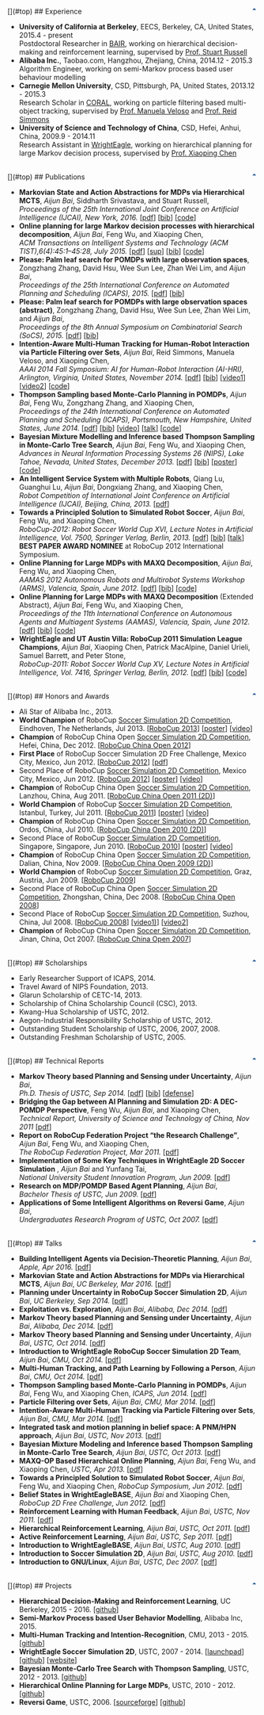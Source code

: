 <br />
[<img align="right" border="0" alt="Top" src="images/top.gif" />](#top)
## Experience

*   **University of California at Berkeley**, EECS, Berkeley, CA, United States, 2015.4 - present  
Postdoctoral Researcher in [BAIR](http://bair.berkeley.edu/), working on hierarchical decision-making and reinforcement learning, supervised by [Prof. Stuart Russell](https://www.cs.berkeley.edu/~russell/)
*   **Alibaba Inc.**, Taobao.com, Hangzhou, Zhejiang, China, 2014.12 - 2015.3  
Algorithm Engineer, working on semi-Markov process based user behaviour modelling
*   **Carnegie Mellon University**, CSD, Pittsburgh, PA, United States, 2013.12 - 2015.3  
Research Scholar in [CORAL](http://www.cs.cmu.edu/~coral/), working on particle filtering based multi-object tracking, supervised by [Prof. Manuela Veloso](http://www.cs.cmu.edu/~mmv/) and [Prof. Reid Simmons](http://www.cs.cmu.edu/~reids/)
*   **University of Science and Technology of China**, CSD, Hefei, Anhui, China, 2009.9 - 2014.11  
Research Assistant in [WrightEagle](http://wrighteagle.org/2d/), working on hierarchical planning for large Markov decision process, supervised by [Prof. Xiaoping Chen](http://www.wrighteagle.org/en/people/xpchen.php)

<br />
[<img align="right" border="0" alt="Top" src="images/top.gif" />](#top)
## Publications

*   **Markovian State and Action Abstractions for MDPs via Hierarchical MCTS**, _Aijun Bai_, Siddharth Srivastava, and Stuart Russell,  
_Proceedings of the 25th International Joint Conference on Artificial Intelligence (IJCAI), New York, 2016._ [[pdf](publications/IJCAI16-Bai.pdf)] [[bib](publications/IJCAI16-Bai.bib)] [[code](https://github.com/aijunbai/hplanning)]
*   **Online planning for large Markov decision processes with hierarchical decomposition**, _Aijun Bai_, Feng Wu, and Xiaoping Chen,  
_ACM Transactions on Intelligent Systems and Technology (ACM TIST),6(4):45:1–45:28, July 2015._ [[pdf](publications/BWCtist15.pdf)] [[sup](publications/TIST0604-45-APP.pdf)] [[bib](publications/BWCtist15.bib)] [[code](https://github.com/aijunbai/maxq-op)]
*   **Please: Palm leaf search for POMDPs with large observation spaces**, Zongzhang Zhang, David Hsu, Wee Sun Lee, Zhan Wei Lim, and _Aijun Bai_,  
_Proceedings of the 25th International Conference on Automated Planning and Scheduling (ICAPS), 2015._ [[pdf](publications/10491-46208-1-PB.pdf)] [[bib](publications/ICAPS-15.bib)]
*   **Please: Palm leaf search for POMDPs with large observation spaces (abstract)**, Zongzhang Zhang, David Hsu, Wee Sun Lee, Zhan Wei Lim, and _Aijun Bai_,  
_Proceedings of the 8th Annual Symposium on Combinatorial Search (SoCS), 2015._ [[pdf](publications/10686-49444-1-PB.pdf)] [[bib](publications/SoCS-15.bib)]
*   **Intention-Aware Multi-Human Tracking for Human-Robot Interaction via Particle Filtering over Sets**, _Aijun Bai_, Reid Simmons, Manuela Veloso, and Xiaoping Chen,  
_AAAI 2014 Fall Symposium: AI for Human-Robot Interaction (AI-HRI), Arlington, Virginia, United States, November 2014._ [[pdf](publications/9111-40050-1-PB.pdf)] [[bib](publications/AAAI-14.bib)] [[video1](https://www.youtube.com/watch?v=M2VjS2tMNmg)] [[video2](https://www.youtube.com/watch?v=pmUpTxgAJpE)] [[code](https://github.com/aijunbai/pfs)]
*   **Thompson Sampling based Monte-Carlo Planning in POMDPs**, _Aijun Bai_, Feng Wu, Zongzhang Zhang, and Xiaoping Chen,  
_Proceedings of the 24th International Conference on Automated Planning and Scheduling (ICAPS), Portsmouth, New Hampshire, United States, June 2014._ [[pdf](publications/7800-36984-1-PB.pdf)] [[bib](publications/ICAPS14-Bai.bib)] [[video](https://www.youtube.com/watch?v=U3YeaE3g45A)] [[talk](talks/ICAPS14-Bai_slides.pdf)] [[code](https://github.com/aijunbai/thompson-sampling)]
*   **Bayesian Mixture Modelling and Inference based Thompson Sampling in Monte-Carlo Tree Search**, _Aijun Bai_, Feng Wu, and Xiaoping Chen,  
_Advances in Neural Information Processing Systems 26 (NIPS), Lake Tahoe, Nevada, United States, December 2013._ [[pdf](publications/NIPS13-Bai.pdf)] [[bib](publications/NIPS13-Bai.bib)] [[poster](publications/NIPS13-Bai-poster.pdf)] [[code](https://github.com/aijunbai/thompson-sampling)]
*   **An Intelligent Service System with Multiple Robots**, Qiang Lu, Guanghui Lu, _Aijun Bai_, Dongxiang Zhang, and Xiaoping Chen,  
_Robot Competition of International Joint Conference on Artificial Intelligence (IJCAI), Beijing, China, 2013._ [[pdf](publications/IJCAI13-Lu.pdf)]
*   **Towards a Principled Solution to Simulated Robot Soccer**, _Aijun Bai_, Feng Wu, and Xiaoping Chen,  
_RoboCup-2012: Robot Soccer World Cup XVI, Lecture Notes in Artificial Intelligence, Vol. 7500, Springer Verlag, Berlin, 2013._ [[pdf](publications/LNAI12-Bai.pdf)] [[bib](publications/LNAI12-Bai.bib)] [[talk](talks/LNAI12-Bai_slides.pdf)]  
**BEST PAPER AWARD NOMINEE** at RoboCup 2012 International Symposium.
*   **Online Planning for Large MDPs with MAXQ Decomposition**, _Aijun Bai_, Feng Wu, and Xiaoping Chen,  
_AAMAS 2012 Autonomous Robots and Multirobot Systems Workshop (ARMS), Valencia, Spain, June 2012._ [[pdf](publications/ARMS12-Bai.pdf)] [[bib](publications/ARMS12-Bai.bib)] [[code](https://github.com/aijunbai/maxq-op)]
*   **Online Planning for Large MDPs with MAXQ Decomposition** (Extended Abstract), _Aijun Bai_, Feng Wu, and Xiaoping Chen,  
_Proceedings of the 11th International Conference on Autonomous Agents and Multiagent Systems (AAMAS), Valencia, Spain, June 2012._ [[pdf](publications/AAMAS12-Bai.pdf)] [[bib](publications/AAMAS12-Bai.bib)] [[code](https://github.com/aijunbai/maxq-op)]
*   **WrightEagle and UT Austin Villa: RoboCup 2011 Simulation League Champions**, _Aijun Bai_, Xiaoping Chen, Patrick MacAlpine, Daniel Urieli, Samuel Barrett, and Peter Stone,   
_RoboCup-2011: Robot Soccer World Cup XV, Lecture Notes in Artificial Intelligence, Vol. 7416, Springer Verlag, Berlin, 2012._ [[pdf](publications/LNAI11-Bai.pdf)] [[bib](publications/LNAI11-Bai.bib)] [[code](https://github.com/wrighteagle2d/wrighteaglebase)]

<br />
[<img align="right" border="0" alt="Top" src="images/top.gif" />](#top)
## Honors and Awards

*   Ali Star of Alibaba Inc., 2013.
*   **World Champion** of RoboCup [Soccer Simulation 2D Competition](https://en.wikipedia.org/wiki/RoboCup_2D_Soccer_Simulation_League), Eindhoven, The Netherlands, Jul 2013. [[RoboCup 2013](http://www.robocup2013.org/)] [[poster](posters/poster13.pdf)] [[video](https://www.youtube.com/watch?v=BoWoIc4IrtI&list=PL4BB027D8BB6A5EB3)] 
*   **Champion** of RoboCup China Open [Soccer Simulation 2D Competition](https://en.wikipedia.org/wiki/RoboCup_2D_Soccer_Simulation_League), Hefei, China, Dec 2012. [[RoboCup China Open 2012](http://wrighteagle.org/rco/rco12/)]  
*   **First Place** of RoboCup Soccer Simulation 2D Free Challenge, Mexico City, Mexico, Jun 2012. [[RoboCup 2012](http://www.robocup2012.org/)] [[pdf](publications/rc_2012_free_challenge.pdf)] 
*   Second Place of RoboCup [Soccer Simulation 2D Competition](https://en.wikipedia.org/wiki/RoboCup_2D_Soccer_Simulation_League), Mexico City, Mexico, Jun 2012. [[RoboCup 2012](http://www.robocup2012.org/)] [[poster](posters/poster12.pdf)] [[video](https://www.youtube.com/watch?v=cDhSjSYPvdE&index=2&list=PL4BB027D8BB6A5EB3)] 
*   **Champion** of RoboCup China Open [Soccer Simulation 2D Competition](https://en.wikipedia.org/wiki/RoboCup_2D_Soccer_Simulation_League), Lanzhou, China, Aug 2011. [[RoboCup China Open 2011 (2D)](http://wrighteagle.org/rco/rco11/2d/results.html)]  
*   **World Champion** of RoboCup [Soccer Simulation 2D Competition](https://en.wikipedia.org/wiki/RoboCup_2D_Soccer_Simulation_League), Istanbul, Turkey, Jul 2011. [[RoboCup 2011](http://www.robocup2011.org/)] [[poster](posters/poster11.pdf)] [[video](https://www.youtube.com/watch?v=leNDA5tzUfk&index=3&list=PL4BB027D8BB6A5EB3)] 
*   **Champion** of RoboCup China Open [Soccer Simulation 2D Competition](https://en.wikipedia.org/wiki/RoboCup_2D_Soccer_Simulation_League), Ordos, China, Jul 2010. [[RoboCup China Open 2010 (2D)](http://wrighteagle.org/rco/rco10/2d/results.html)]  
*   Second Place of RoboCup [Soccer Simulation 2D Competition](https://en.wikipedia.org/wiki/RoboCup_2D_Soccer_Simulation_League), Singapore, Singapore, Jun 2010. [[RoboCup 2010](http://www.robocup2010.org/)] [[poster](posters/poster10.pdf)] [[video](https://www.youtube.com/watch?v=BVWkndHk3AE&index=4&list=PL4BB027D8BB6A5EB3)] 
*   **Champion** of RoboCup China Open [Soccer Simulation 2D Competition](https://en.wikipedia.org/wiki/RoboCup_2D_Soccer_Simulation_League), Dalian, China, Nov 2009. [[RoboCup China Open 2009 (2D)](http://wrighteagle.org/rco/rco09/2d/results.html)]  
*   **World Champion** of RoboCup [Soccer Simulation 2D Competition](https://en.wikipedia.org/wiki/RoboCup_2D_Soccer_Simulation_League), Graz, Austria, Jun 2009. [[RoboCup 2009](http://www.robocup2009.org/)]  
*   Second Place of RoboCup China Open [Soccer Simulation 2D Competition](https://en.wikipedia.org/wiki/RoboCup_2D_Soccer_Simulation_League), Zhongshan, China, Dec 2008. [[RoboCup China Open 2008](http://ai.ustc.edu.cn/rco/rco08/)]  
*   Second Place of RoboCup [Soccer Simulation 2D Competition](https://en.wikipedia.org/wiki/RoboCup_2D_Soccer_Simulation_League), Suzhou, China, Jul 2008. [[RoboCup 2008](http://www.robocup-cn.org/)] [[video1)](https://www.youtube.com/watch?v=XDGJMBwF1Vs&list=PL4BB027D8BB6A5EB3&index=7)] [[video2](https://www.youtube.com/watch?v=w1c_8TWX8dY&index=6&list=PL4BB027D8BB6A5EB3)]  
*   **Champion** of RoboCup China Open [Soccer Simulation 2D Competition](https://en.wikipedia.org/wiki/RoboCup_2D_Soccer_Simulation_League), Jinan, China, Oct 2007. [[RoboCup China Open 2007](http://ai.ustc.edu.cn/rco/rco07/)]

<br />
[<img align="right" border="0" alt="Top" src="images/top.gif" />](#top)
## Scholarships

*   Early Researcher Support of ICAPS, 2014.
*   Travel Award of NIPS Foundation, 2013.
*   Glarun Scholarship of CETC-14, 2013.
*   Scholarship of China Scholarship Council (CSC), 2013.
*   Kwang-Hua Scholarship of USTC, 2012.
*   Aegon-Industrial Responsibility Scholarship of USTC, 2012.
*   Outstanding Student Scholarship of USTC, 2006, 2007, 2008.
*   Outstanding Freshman Scholarship of USTC, 2005.

<br />
[<img align="right" border="0" alt="Top" src="images/top.gif" />](#top)
## Technical Reports

*   **Markov Theory based Planning and Sensing under Uncertainty**, _Aijun Bai_,  
_Ph.D. Thesis of USTC, Sep 2014._ [[pdf](publications/phd_thesis-Bai.pdf)] [[bib](publications/USTC-14.bib)] [[defense](talks/thesis_defense.pdf)]
*   **Bridging the Gap between AI Planning and Simulation 2D: A DEC-POMDP Perspective**, Feng Wu, _Aijun Bai_, and Xiaoping Chen,  
_Technical Report, University of Science and Technology of China, Nov 2011_ [[pdf](publications/USTC-11.pdf)]
*   **Report on RoboCup Federation Project “the Research Challenge”**, _Aijun Bai_, Feng Wu, and Xiaoping Chen,  
_The RoboCup Federation Project, Mar 2011._ [[pdf](publications/report_rcrc.pdf)]
*   **Implementation of Some Key Techniques in WrightEagle 2D Soccer Simulation** , _Aijun Bai_ and Yunfang Tai,  
_National University Student Innovation Program, Jun 2009._ [[pdf](publications/concluding2009-Bai.pdf)]
*   **Research on MDP/POMDP Based Agent Planning**, _Aijun Bai_,  
_Bachelor Thesis of USTC, Jun 2009._ [[pdf](publications/bachelar_thesis-Bai.pdf)]
*   **Applications of Some Intelligent Algorithms on Reversi Game**, _Aijun Bai_,  
_Undergraduates Research Program of USTC, Oct 2007._ [[pdf](publications/concluding2007-Bai.pdf)]

<br />
[<img align="right" border="0" alt="Top" src="images/top.gif" />](#top)
## Talks

*   **Building Intelligent Agents via Decision-Theoretic Planning**, _Aijun Bai_, _Apple, Apr 2016._ [[pdf](talks/apple.pdf)]
*   **Markovian State and Action Abstractions for MDPs via Hierarchical MCTS**, _Aijun Bai_, _UC Berkeley, Mar 2016._ [[pdf](talks/berkeley2.pdf)]
*   **Planning under Uncertainty in RoboCup Soccer Simulation 2D**, _Aijun Bai_, _UC Berkeley, Sep 2014._ [[pdf](talks/berkeley.pdf)]
*   **Exploitation vs. Exploration**, _Aijun Bai_, _Alibaba, Dec 2014._ [[pdf](talks/alibaba2.pdf)]
*   **Markov Theory based Planning and Sensing under Uncertainty**, _Aijun Bai_, _Alibaba, Dec 2014._ [[pdf](talks/alibaba1.pdf)]
*   **Markov Theory based Planning and Sensing under Uncertainty**, _Aijun Bai_, _USTC, Oct 2014._ [[pdf](talks/thesis_defense.pdf)]
*   **Introduction to WrightEagle RoboCup Soccer Simulation 2D Team**, _Aijun Bai_, _CMU, Oct 2014._ [[pdf](talks/cmu2.pdf)]
*   **Multi-Human Tracking, and Path Learning by Following a Person**, _Aijun Bai_, _CMU, Oct 2014._ [[pdf](talks/cmu3.pdf)]
*   **Thompson Sampling based Monte-Carlo Planning in POMDPs**, _Aijun Bai_, Feng Wu, and Xiaoping Chen, _ICAPS, Jun 2014._ [[pdf](talks/ICAPS14-Bai_slides.pdf)]
*   **Particle Filtering over Sets**, _Aijun Bai_, _CMU, Mar 2014._ [[pdf](talks/cmu.pdf)]
*   **Intention-Aware Multi-Human Tracking via Particle Filtering over Sets**, _Aijun Bai_, _CMU, Mar 2014._ [[pdf](talks/cmu4.pdf)]
*   **Integrated task and motion planning in belief space: A PNM/HPN approach**, _Aijun Bai_, _USTC, Nov 2013._ [[pdf](talks/ustc5.pdf)]
*   **Bayesian Mixture Modeling and Inference based Thompson Sampling in Monte-Carlo Tree Search**, _Aijun Bai_, _USTC, Oct 2013._ [[pdf](talks/ustc2.pdf)]
*   **MAXQ-OP Based Hierarchical Online Planning**, _Aijun Bai_, Feng Wu, and Xiaoping Chen, _USTC, Apr 2013._ [[pdf](talks/ustc4.pdf)]
*   **Towards a Principled Solution to Simulated Robot Soccer**, _Aijun Bai_, Feng Wu, and Xiaoping Chen, _RoboCup Symposium, Jun 2012._ [[pdf](publications/LNAI12-Bai_slides.pdf)]
*   **Belief States in WrightEagleBASE**, _Aijun Bai_ and Xiaoping Chen, _RoboCup 2D Free Challenge, Jun 2012._ [[pdf](publications/rc_2012_free_challenge.pdf)]
*   **Reinforcement Learning with Human Feedback**, _Aijun Bai_, _USTC, Nov 2011._ [[pdf](talks/ustc6.pdf)]
*   **Hierarchical Reinforcement Learning**, _Aijun Bai_, _USTC, Oct 2011._ [[pdf](talks/ustc3.pdf)]
*   **Active Reinforcement Learning**, _Aijun Bai_, _USTC, Sep 2011._ [[pdf](talks/ustc1.pdf)]
*   **Introduction to WrightEagleBASE**, _Aijun Bai_, _USTC, Aug 2010._ [[pdf](talks/Introduction-to-WrightEagleBASE-Bai.pdf)]
*   **Introduction to Soccer Simulation 2D**, _Aijun Bai_, _USTC, Aug 2010._ [[pdf](talks/Introduction-to-Soccer-Simulation-2D-Bai.pdf)]
*   **Introduction to GNU/Linux**, _Aijun Bai_, _USTC, Dec 2007._ [[pdf](talks/Introduce_to_Linux-Bai.pdf)]

<br />
[<img align="right" border="0" alt="Top" src="images/top.gif" />](#top)
## Projects

* **Hierarchical Decision-Making and Reinforcement Learning**, UC Berkeley, 2015 - 2016. [[github](https://github.com/aijunbai/hplanning)]
* **Semi-Markov Process based User Behavior Modelling**, Alibaba Inc, 2015.
* **Multi-Human Tracking and Intention-Recognition**, CMU, 2013 - 2015. [[github](https://github.com/aijunbai/pfs)]
* **WrightEagle Soccer Simulation 2D**, USTC, 2007 - 2014. [[launchpad](https://launchpad.net/wrighteaglebase)] [[github](https://github.com/wrighteagle2d/wrighteaglebase)] [[website](http://wrighteagle.org/2d/)]
* **Bayesian Monte-Carlo Tree Search with Thompson Sampling**, USTC, 2012 - 2013. [[github](https://github.com/aijunbai/thompson-sampling)]
* **Hierarchical Online Planning for Large MDPs**, USTC, 2010 - 2012. [[github](https://github.com/aijunbai/maxq-op)]
* **Reversi Game**, USTC, 2006. [[sourceforge](http://sourceforge.net/projects/reversigame/)] [[github](https://github.com/aijunbai/reversi)]

